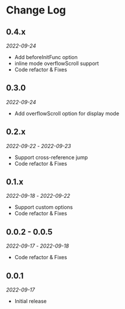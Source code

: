 # Change Log

## 0.4.x

*2022-09-24*

- Add beforeInitFunc option
- inline mode overflowScroll support
- Code refactor & Fixes

## 0.3.0

*2022-09-24*

- Add overflowScroll option for display mode

## 0.2.x

*2022-09-22* - *2022-09-23*

- Support cross-reference jump
- Code refactor & Fixes

## 0.1.x

*2022-09-18* - *2022-09-22*

- Support custom options
- Code refactor & Fixes

## 0.0.2 - 0.0.5

*2022-09-17* - *2022-09-18*

- Code refactor & Fixes

## 0.0.1

*2022-09-17*

- Initial release
